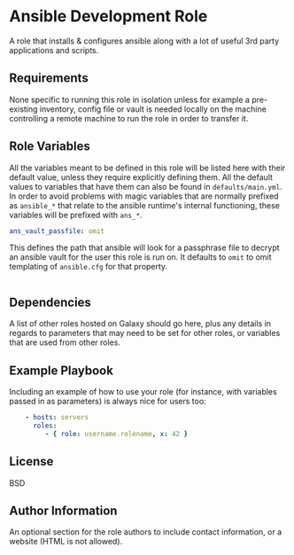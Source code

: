 Ansible Development Role
========================

A role that installs & configures ansible along with a lot of useful 3rd party applications and scripts.

Requirements
------------

None specific to running this role in isolation unless for example a pre-existing inventory, config file or vault is needed locally on the machine controlling a remote machine to run the role in order to transfer it.

Role Variables
--------------

All the variables meant to be defined in this role will be listed here with their default value, unless they require explicitly defining them. All the default values to variables that have them can also be found in `defaults/main.yml`. In order to avoid problems with magic variables that are normally prefixed as `ansible_*` that relate to the ansible runtime's internal functioning, these variables will be prefixed with `ans_*`.

<!-- ```yaml -->
<!-- ans_config_level: system -->
<!-- ``` -->
<!--  -->
<!-- Ansible searches for configurations in this order, `ANSIBLE_CONFIG` as a shell environment variable, `./ansible.cfg` in the current directory, `~/.ansible.cfg` for user scoped configurations, then finally system-wide configurations in `/etc/ansible/ansible.cfg`. -->

```yaml
ans_vault_passfile: omit
```

This defines the path that ansible will look for a passphrase file to decrypt an ansible vault for the user this role is run on. It defaults to `omit` to omit templating of `ansible.cfg` for that property.

```yaml
```

Dependencies
------------

A list of other roles hosted on Galaxy should go here, plus any details in regards to parameters that may need to be set for other roles, or variables that are used from other roles.

Example Playbook
----------------

Including an example of how to use your role (for instance, with variables passed in as parameters) is always nice for users too:

```yaml
    - hosts: servers
      roles:
         - { role: username.rolename, x: 42 }
```

License
-------

BSD

Author Information
------------------

An optional section for the role authors to include contact information, or a website (HTML is not allowed).

